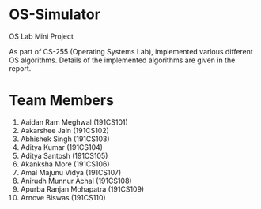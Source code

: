 # OS-Simulator
OS Lab Mini Project

As part of CS-255 (Operating Systems Lab), implemented various different OS algorithms. Details of the implemented algorithms are given in the report.

# Team Members
1. Aaidan Ram Meghwal (191CS101)
2. Aakarshee Jain  (191CS102)
3. Abhishek Singh (191CS103)
4. Aditya Kumar (191CS104)
5. Aditya Santosh (191CS105)
6. Akanksha More (191CS106)
7. Amal Majunu Vidya (191CS107)
8. Anirudh Munnur Achal (191CS108)
9. Apurba Ranjan Mohapatra (191CS109)
10. Arnove Biswas (191CS110)

